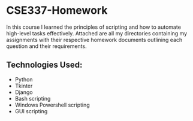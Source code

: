 # CSE337-Homework

In this course I learned the principles of scripting and how to automate high-level tasks effectively.
Attached are all my directories containing my assignments with their respective homework documents outlining each question and their requirements. 

## Technologies Used:
- Python
- Tkinter
- Django
- Bash scripting
- Windows Powershell scripting
- GUI scripting
